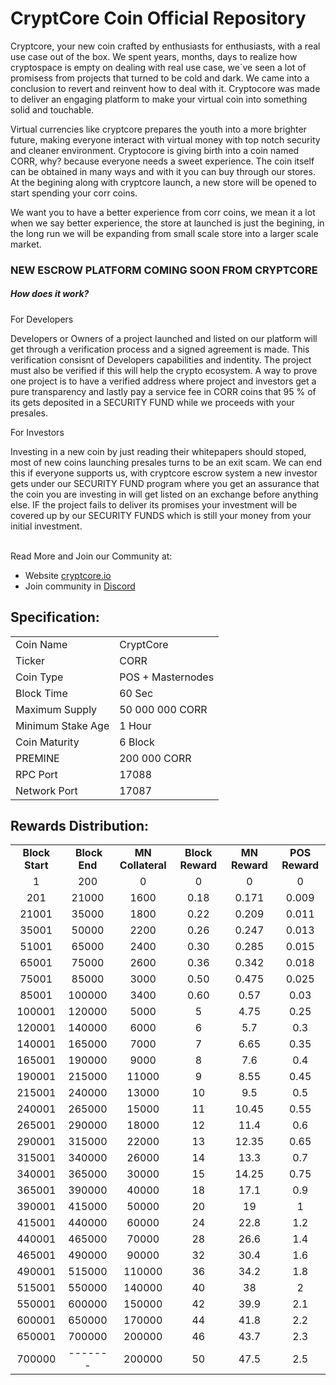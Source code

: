 <h1>CryptCore Coin Official Repository</h1>
<p> Cryptcore, your new coin crafted by enthusiasts for enthusiasts, with a real use case out of the box. We spent years, months, days to realize how cryptospace is empty on dealing with real use case, we´ve seen a lot of promisess from projects that turned to be cold and dark. We came into a conclusion to revert and reinvent how to deal with it. Cryptocore was made to deliver an engaging platform to make your virtual coin into something solid and touchable.

<p> Virtual currencies like cryptcore prepares the youth into a more brighter future, making everyone interact with virtual money with top notch security and cleaner environment. Cryptocore is giving birth into a coin named CORR, why? because everyone needs a sweet experience. The coin itself can be obtained in many ways and with it you can buy through our stores.  At the begining along with cryptcore launch, a new store will be opened to start spending your corr coins.

<p> We want you to have a better experience from corr coins, we mean it a lot when we say better experience, the store at launched is just the begining, in the long run we will be expanding from small scale store into a larger scale market.

<h3> NEW ESCROW PLATFORM COMING SOON FROM CRYPTCORE </h3>

<h5> How does it work? </h5>


<p> For Developers

<p> Developers or Owners of a project launched and listed on our platform will get through a verification process and a signed agreement is made. This verification consisnt of Developers capabilities and indentity. The project must also be verified if this will help the crypto ecosystem. A way to prove one project is to have a verified address where project and investors get a pure transparency and lastly pay a service fee in CORR coins that 95 % of its gets deposited in a SECURITY FUND while we proceeds with your presales.

<p> For Investors

<p> Investing in a new coin by just reading their whitepapers should stoped, most of new coins launching presales turns to be an exit scam. We can end this if everyone supports us, with cryptcore escrow system a new investor gets under our SECURITY FUND program where you get an assurance that the coin you are investing in will get listed on an exchange before anything else. IF the project fails to deliver its promises your investment will be covered up  by our SECURITY FUNDS which is still your money from your initial investment.

 <br> Read More and Join our Community at: <br>
 - Website [cryptcore.io](https://cryptcore.io)
 - Join community in [Discord](https://discord.com/invite/xy529vYnPE)

<h2><strong>Specification:</strong></h2>
<table>
<tbody>
<tr>
<td>Coin Name</td>
<td>CryptCore</td>
</tr>
<tr>
<td>Ticker</td>
<td>CORR</td>
</tr>
<tr>
<td>Coin Type</td>
<td>POS + Masternodes</td>
</tr>
<tr>
<td>Block Time</td>
<td>60 Sec</td>
</tr>
<tr>
<td>Maximum Supply</td>
<td>50 000 000 CORR</td>
</tr>
<tr>
<td>Minimum Stake Age</td>
<td>1 Hour</td>
</tr>
<tr>
<td>Coin Maturity</td>
<td>6 Block</td>
</tr>
<tr>
<td>PREMINE</td>
<td>200 000 CORR</td>
</tr>
<tr>
<td>RPC Port</td>
<td>17088</td>
</tr>
<tr>
<td>Network Port</td>
<td>17087</td>
</tr>
</tbody>
</table>
<h2><strong>Rewards Distribution:</strong></h2>
<table border="0" width="604" cellspacing="0" cellpadding="0"><colgroup><col width="26" /><col width="106" /><col width="98" /><col width="126" /><col width="130" /><col width="118" /></colgroup>
<tbody>
<tr>
<td class="xl65" style="width: 104px; text-align: center;"><strong>Block Start</strong></td>
<td class="xl65" style="width: 96px; text-align: center;">&nbsp;<strong>Block End</strong></td>
<td class="xl65" style="width: 123px; text-align: center;"><strong>MN Collateral</strong></td>
<td class="xl65" style="width: 123px; text-align: center;"><strong>Block Reward</strong></td>
<td class="xl65" style="width: 127px; text-align: center;"><strong>MN Reward</strong></td>
<td class="xl66" style="width: 116px; text-align: center;"><strong>POS Reward</strong></td>
</tr>
<tr>
<td class="xl67" style="width: 104px; text-align: center;">1</td>
<td class="xl67" style="width: 96px; text-align: center;">200</td>
<td class="xl67" style="width: 123px; text-align: center;">0</td>
<td class="xl67" style="width: 123px; text-align: center;">0</td>
<td class="xl68" style="width: 127px; text-align: center;">0</td>
<td class="xl69" style="width: 116px; text-align: center;">0</td>
</tr>
<tr>
<td class="xl67" style="width: 104px; text-align: center;">201</td>
<td class="xl67" style="width: 96px; text-align: center;">21000</td>
<td class="xl67" style="width: 123px; text-align: center;">1600</td>
<td class="xl67" style="width: 123px; text-align: center;">0.18</td>
<td class="xl68" style="width: 127px; text-align: center;">0.171</td>
<td class="xl69" style="width: 116px; text-align: center;">0.009</td>
</tr>
<tr>
<td class="xl67" style="width: 104px; text-align: center;">21001</td>
<td class="xl67" style="width: 96px; text-align: center;">35000</td>
<td class="xl67" style="width: 123px; text-align: center;">1800</td>
<td class="xl67" style="width: 123px; text-align: center;">0.22</td>
<td class="xl68" style="width: 127px; text-align: center;">0.209</td>
<td class="xl69" style="width: 116px; text-align: center;">0.011</td>
</tr>
<tr>
<td class="xl67" style="width: 104px; text-align: center;">35001</td>
<td class="xl67" style="width: 96px; text-align: center;">50000</td>
<td class="xl67" style="width: 123px; text-align: center;">2200</td>
<td class="xl67" style="width: 123px; text-align: center;">0.26</td>
<td class="xl68" style="width: 127px; text-align: center;">0.247</td>
<td class="xl69" style="width: 116px; text-align: center;">0.013</td>
</tr>
<tr>
<td class="xl67" style="width: 104px; text-align: center;">51001</td>
<td class="xl67" style="width: 96px; text-align: center;">65000</td>
<td class="xl67" style="width: 123px; text-align: center;">2400</td>
<td class="xl67" style="width: 123px; text-align: center;">0.30</td>
<td class="xl68" style="width: 127px; text-align: center;">0.285</td>
<td class="xl69" style="width: 116px; text-align: center;">0.015</td>
</tr>
<tr>
<td class="xl67" style="width: 104px; text-align: center;">65001</td>
<td class="xl67" style="width: 96px; text-align: center;">75000</td>
<td class="xl67" style="width: 123px; text-align: center;">2600</td>
<td class="xl67" style="width: 123px; text-align: center;">0.36</td>
<td class="xl68" style="width: 127px; text-align: center;">0.342</td>
<td class="xl69" style="width: 116px; text-align: center;">0.018</td>
</tr>
<tr>
<td class="xl67" style="width: 104px; text-align: center;">75001</td>
<td class="xl67" style="width: 96px; text-align: center;">85000</td>
<td class="xl67" style="width: 123px; text-align: center;">3000</td>
<td class="xl67" style="width: 123px; text-align: center;">0.50</td>
<td class="xl68" style="width: 127px; text-align: center;">0.475</td>
<td class="xl69" style="width: 116px; text-align: center;">0.025</td>
</tr>
<tr>
<td class="xl67" style="width: 104px; text-align: center;">85001</td>
<td class="xl67" style="width: 96px; text-align: center;">100000</td>
<td class="xl67" style="width: 123px; text-align: center;">3400</td>
<td class="xl67" style="width: 123px; text-align: center;">0.60</td>
<td class="xl68" style="width: 127px; text-align: center;">0.57</td>
<td class="xl69" style="width: 116px; text-align: center;">0.03</td>
</tr>
<tr>
<td class="xl67" style="width: 104px; text-align: center;">100001</td>
<td class="xl67" style="width: 96px; text-align: center;">120000</td>
<td class="xl67" style="width: 123px; text-align: center;">5000</td>
<td class="xl67" style="width: 123px; text-align: center;">5</td>
<td class="xl68" style="width: 127px; text-align: center;">4.75</td>
<td class="xl69" style="width: 116px; text-align: center;">0.25</td>
</tr>
<tr>
<td class="xl67" style="width: 104px; text-align: center;">120001</td>
<td class="xl67" style="width: 96px; text-align: center;">140000</td>
<td class="xl67" style="width: 123px; text-align: center;">6000</td>
<td class="xl67" style="width: 123px; text-align: center;">6</td>
<td class="xl68" style="width: 127px; text-align: center;">5.7</td>
<td class="xl69" style="width: 116px; text-align: center;">0.3</td>
</tr>
<tr>
<td class="xl67" style="width: 104px; text-align: center;">140001</td>
<td class="xl67" style="width: 96px; text-align: center;">165000</td>
<td class="xl67" style="width: 123px; text-align: center;">7000</td>
<td class="xl67" style="width: 123px; text-align: center;">7</td>
<td class="xl68" style="width: 127px; text-align: center;">6.65</td>
<td class="xl69" style="width: 116px; text-align: center;">0.35</td>
</tr>
<tr>
<td class="xl67" style="width: 104px; text-align: center;">165001</td>
<td class="xl67" style="width: 96px; text-align: center;">190000</td>
<td class="xl67" style="width: 123px; text-align: center;">9000</td>
<td class="xl67" style="width: 123px; text-align: center;">8</td>
<td class="xl68" style="width: 127px; text-align: center;">7.6</td>
<td class="xl69" style="width: 116px; text-align: center;">0.4</td>
</tr>
<tr>
<td class="xl67" style="width: 104px; text-align: center;">190001</td>
<td class="xl67" style="width: 96px; text-align: center;">215000</td>
<td class="xl67" style="width: 123px; text-align: center;">11000</td>
<td class="xl67" style="width: 123px; text-align: center;">9</td>
<td class="xl68" style="width: 127px; text-align: center;">8.55</td>
<td class="xl69" style="width: 116px; text-align: center;">0.45</td>
</tr>
<tr>
<td class="xl67" style="width: 104px; text-align: center;">215001</td>
<td class="xl67" style="width: 96px; text-align: center;">240000</td>
<td class="xl67" style="width: 123px; text-align: center;">13000</td>
<td class="xl67" style="width: 123px; text-align: center;">10</td>
<td class="xl68" style="width: 127px; text-align: center;">9.5</td>
<td class="xl69" style="width: 116px; text-align: center;">0.5</td>
</tr>
<tr>
<td class="xl67" style="width: 104px; text-align: center;">240001</td>
<td class="xl67" style="width: 96px; text-align: center;">265000</td>
<td class="xl67" style="width: 123px; text-align: center;">15000</td>
<td class="xl67" style="width: 123px; text-align: center;">11</td>
<td class="xl68" style="width: 127px; text-align: center;">10.45</td>
<td class="xl69" style="width: 116px; text-align: center;">0.55</td>
</tr>
<tr>
<td class="xl67" style="width: 104px; text-align: center;">265001</td>
<td class="xl67" style="width: 96px; text-align: center;">290000</td>
<td class="xl67" style="width: 123px; text-align: center;">18000</td>
<td class="xl67" style="width: 123px; text-align: center;">12</td>
<td class="xl68" style="width: 127px; text-align: center;">11.4</td>
<td class="xl69" style="width: 116px; text-align: center;">0.6</td>
</tr>
<tr>
<td class="xl67" style="width: 104px; text-align: center;">290001</td>
<td class="xl67" style="width: 96px; text-align: center;">315000</td>
<td class="xl67" style="width: 123px; text-align: center;">22000</td>
<td class="xl67" style="width: 123px; text-align: center;">13</td>
<td class="xl68" style="width: 127px; text-align: center;">12.35</td>
<td class="xl69" style="width: 116px; text-align: center;">0.65</td>
</tr>
<tr>
<td class="xl67" style="width: 104px; text-align: center;">315001</td>
<td class="xl67" style="width: 96px; text-align: center;">340000</td>
<td class="xl67" style="width: 123px; text-align: center;">26000</td>
<td class="xl67" style="width: 123px; text-align: center;">14</td>
<td class="xl68" style="width: 127px; text-align: center;">13.3</td>
<td class="xl69" style="width: 116px; text-align: center;">0.7</td>
</tr>
<tr>
<td class="xl67" style="width: 104px; text-align: center;">340001</td>
<td class="xl67" style="width: 96px; text-align: center;">365000</td>
<td class="xl67" style="width: 123px; text-align: center;">30000</td>
<td class="xl67" style="width: 123px; text-align: center;">15</td>
<td class="xl68" style="width: 127px; text-align: center;">14.25</td>
<td class="xl69" style="width: 116px; text-align: center;">0.75</td>
</tr>
<tr>
<td class="xl67" style="width: 104px; text-align: center;">365001</td>
<td class="xl67" style="width: 96px; text-align: center;">390000</td>
<td class="xl67" style="width: 123px; text-align: center;">40000</td>
<td class="xl67" style="width: 123px; text-align: center;">18</td>
<td class="xl68" style="width: 127px; text-align: center;">17.1</td>
<td class="xl69" style="width: 116px; text-align: center;">0.9</td>
</tr>
<tr>
<td class="xl67" style="width: 104px; text-align: center;">390001</td>
<td class="xl67" style="width: 96px; text-align: center;">415000</td>
<td class="xl67" style="width: 123px; text-align: center;">50000</td>
<td class="xl67" style="width: 123px; text-align: center;">20</td>
<td class="xl68" style="width: 127px; text-align: center;">19</td>
<td class="xl69" style="width: 116px; text-align: center;">1</td>
</tr>
<tr>
<td class="xl67" style="width: 104px; text-align: center;">415001</td>
<td class="xl67" style="width: 96px; text-align: center;">440000</td>
<td class="xl67" style="width: 123px; text-align: center;">60000</td>
<td class="xl67" style="width: 123px; text-align: center;">24</td>
<td class="xl68" style="width: 127px; text-align: center;">22.8</td>
<td class="xl69" style="width: 116px; text-align: center;">1.2</td>
</tr>
<tr>
<td class="xl67" style="width: 104px; text-align: center;">440001</td>
<td class="xl67" style="width: 96px; text-align: center;">465000</td>
<td class="xl67" style="width: 123px; text-align: center;">70000</td>
<td class="xl67" style="width: 123px; text-align: center;">28</td>
<td class="xl68" style="width: 127px; text-align: center;">26.6</td>
<td class="xl69" style="width: 116px; text-align: center;">1.4</td>
</tr>
<tr>
<td class="xl67" style="width: 104px; text-align: center;">465001</td>
<td class="xl67" style="width: 96px; text-align: center;">490000</td>
<td class="xl67" style="width: 123px; text-align: center;">90000</td>
<td class="xl67" style="width: 123px; text-align: center;">32</td>
<td class="xl68" style="width: 127px; text-align: center;">30.4</td>
<td class="xl69" style="width: 116px; text-align: center;">1.6</td>
</tr>
<tr>
<td class="xl67" style="width: 104px; text-align: center;">490001</td>
<td class="xl67" style="width: 96px; text-align: center;">515000</td>
<td class="xl67" style="width: 123px; text-align: center;">110000</td>
<td class="xl67" style="width: 123px; text-align: center;">36</td>
<td class="xl68" style="width: 127px; text-align: center;">34.2</td>
<td class="xl69" style="width: 116px; text-align: center;">1.8</td>
</tr>
<tr>
<td class="xl67" style="width: 104px; text-align: center;">515001</td>
<td class="xl67" style="width: 96px; text-align: center;">550000</td>
<td class="xl67" style="width: 123px; text-align: center;">140000</td>
<td class="xl67" style="width: 123px; text-align: center;">40</td>
<td class="xl68" style="width: 127px; text-align: center;">38</td>
<td class="xl69" style="width: 116px; text-align: center;">2</td>
</tr>
<tr>
<td class="xl67" style="width: 104px; text-align: center;">550001</td>
<td class="xl67" style="width: 96px; text-align: center;">600000</td>
<td class="xl67" style="width: 123px; text-align: center;">150000</td>
<td class="xl67" style="width: 123px; text-align: center;">42</td>
<td class="xl68" style="width: 127px; text-align: center;">39.9</td>
<td class="xl69" style="width: 116px; text-align: center;">2.1</td>
</tr>
<tr>
<td class="xl67" style="width: 104px; text-align: center;">600001</td>
<td class="xl67" style="width: 96px; text-align: center;">650000</td>
<td class="xl67" style="width: 123px; text-align: center;">170000</td>
<td class="xl67" style="width: 123px; text-align: center;">44</td>
<td class="xl68" style="width: 127px; text-align: center;">41.8</td>
<td class="xl69" style="width: 116px; text-align: center;">2.2</td>
</tr>
<tr>
<td class="xl67" style="width: 104px; text-align: center;">650001</td>
<td class="xl67" style="width: 96px; text-align: center;">700000</td>
<td class="xl67" style="width: 123px; text-align: center;">200000</td>
<td class="xl67" style="width: 123px; text-align: center;">46</td>
<td class="xl68" style="width: 127px; text-align: center;">43.7</td>
<td class="xl69" style="width: 116px; text-align: center;">2.3</td>
</tr>
<tr>
<td class="xl67" style="width: 104px; text-align: center;">700000</td>
<td class="xl67" style="width: 96px; text-align: center;">-------</td>
<td class="xl67" style="width: 123px; text-align: center;">200000</td>
<td class="xl67" style="width: 123px; text-align: center;">50</td>
<td class="xl68" style="width: 127px; text-align: center;">47.5</td>
<td class="xl69" style="width: 116px; text-align: center;">2.5</td>
</tr>
</tr>
</tbody>
</table>
